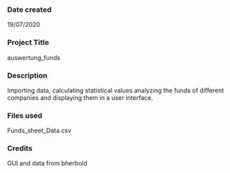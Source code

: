 ### Date created
19/07/2020

### Project Title
auswertung_funds

### Description
Importing data, calculating statistical values analyzing the funds of different companies and displaying them in a user interface.

### Files used
Funds_sheet_Data.csv 

### Credits
GUI and data from bherbold
